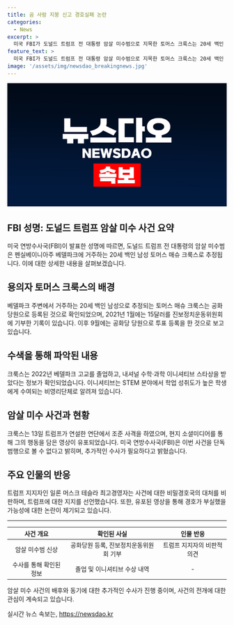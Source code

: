 ```yaml
---
title: 곰 사람 지붕 신고 경호실패 논란
categories:
  - News
excerpt: >
  미국 FBI가 도널드 트럼프 전 대통령 암살 미수범으로 지목한 토머스 크룩스는 20세 백인 남성으로, 공화당원으로 등록. 그러나 그의 정치적 성향은 미묘함. 현지에서는 크룩스의 과거와 암살 시도에 대한 영상 등이 공유되며, 크룩스가 어떤 동기로 행동했는지 조사될 예정. 수사 당국은 더 많은 위협이 있을 수 있다며 뒷배후 가능성도 열어둠. 이에 대한 수사는 긴 시간이 걸릴 것으로 보임. 공개된 영상으로 트럼프의 경호 문제에 대한 논란이 도모되고 있음. 이와 관련해 테슬라 CEO인 일론 머스크는 비밀경호국의 대처에 대해 의문을 제기하며 논란을 일으키고 있음.
feature_text: >
  미국 FBI가 도널드 트럼프 전 대통령 암살 미수범으로 지목한 토머스 크룩스는 20세 백인 남성으로, 공화당원으로 등록. 그러나 그의 정치적 성향은 미묘함. 현지에서는 크룩스의 과거와 암살 시도에 대한 영상 등이 공유되며, 크룩스가 어떤 동기로 행동했는지 조사될 예정. 수사 당국은 더 많은 위협이 있을 수 있다며 뒷배후 가능성도 열어둠. 이에 대한 수사는 긴 시간이 걸릴 것으로 보임. 공개된 영상으로 트럼프의 경호 문제에 대한 논란이 도모되고 있음. 이와 관련해 테슬라 CEO인 일론 머스크는 비밀경호국의 대처에 대해 의문을 제기하며 논란을 일으키고 있음.
image: '/assets/img/newsdao_breakingnews.jpg'
---
```


<p><img src="/assets/img/newsdao_breakingnews.jpg" alt="cryptoinkorea 속보" /></p>

<h2 data-ke-size="size26">FBI 성명: 도널드 트럼프 암살 미수 사건 요약</h2>

<p data-ke-size="size16">미국 연방수사국(FBI)이 발표한 성명에 따르면, 도널드 트럼프 전 대통령의 암살 미수범은 펜실베이니아주 베델파크에 거주하는 20세 백인 남성 토머스 매슈 크룩스로 추정됩니다. 이에 대한 상세한 내용을 살펴보겠습니다.</p>

<h2 data-ke-size="size26">용의자 토머스 크룩스의 배경</h2>

<p data-ke-size="size16">베델파크 주변에서 거주하는 20세 백인 남성으로 추정되는 토머스 매슈 크룩스는 공화당원으로 등록된 것으로 확인되었으며, 2021년 1월에는 15달러를 진보정치운동위원회에 기부한 기록이 있습니다. 이후 9월에는 공화당 당원으로 투표 등록을 한 것으로 보고 있습니다.</p>

<h2 data-ke-size="size26">수색을 통해 파악된 내용</h2>

<p data-ke-size="size16">크룩스는 2022년 베델파크 고교를 졸업하고, 내셔널 수학·과학 이니셔티브 스타상을 받았다는 정보가 확인되었습니다. 이니셔티브는 STEM 분야에서 학업 성취도가 높은 학생에게 수여되는 비영리단체로 알려져 있습니다.</p>

<h2 data-ke-size="size26">암살 미수 사건과 현황</h2>

<p data-ke-size="size16">크룩스는 13일 트럼프가 연설한 연단에서 조준 사격을 하였으며, 현지 소셜미디어를 통해 그의 행동을 담은 영상이 유포되었습니다. 미국 연방수사국(FBI)은 이번 사건을 단독 범행으로 볼 수 없다고 밝히며, 추가적인 수사가 필요하다고 밝혔습니다.</p>

<h2 data-ke-size="size26">주요 인물의 반응</h2>

<p data-ke-size="size16">트럼프 지지자인 일론 머스크 테슬라 최고경영자는 사건에 대한 비밀경호국의 대처를 비판하며, 트럼프에 대한 지지를 선언했습니다. 또한, 유포된 영상을 통해 경호가 부실했을 가능성에 대한 논란이 제기되고 있습니다.</p>

<hr>

<table>
  <thead>
    <tr>
      <th style="text-align: center;">사건 개요</th>
      <th style="text-align: center;">확인된 사실</th>
      <th style="text-align: center;">인물 반응</th>
    </tr>
  </thead>
  <tbody>
    <tr>
      <td style="text-align: center;">암살 미수범 신상</td>
      <td style="text-align: center;">공화당원 등록, 진보정치운동위원회 기부</td>
      <td style="text-align: center;">트럼프 지지자의 비판적 의견</td>
    </tr>
    <tr>
      <td style="text-align: center;">수사를 통해 확인된 정보</td>
      <td style="text-align: center;">졸업 및 이니셔티브 수상 내역</td>
      <td style="text-align: center;">-</td>
    </tr>
  </tbody>
</table>

<p data-ke-size="size16">암살 미수 사건의 배후와 동기에 대한 추가적인 수사가 진행 중이며, 사건의 전개에 대한 관심이 계속되고 있습니다.</p>
실시간 뉴스 속보는, <a href="https://newsdao.kr" rel="dofollow">https://newsdao.kr</a>


